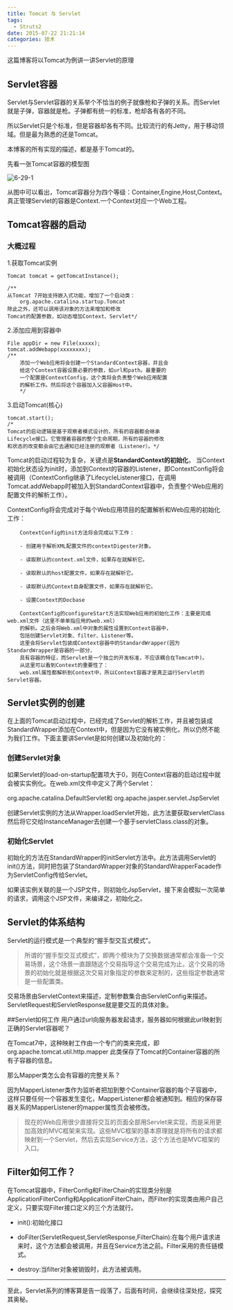 ```yaml
---
title: Tomcat 与 Servlet
tags:
  - Struts2
date: 2015-07-22 21:21:14
categories: 技术
---
```


这篇博客将以Tomcat为例讲一讲Servlet的原理

## Servlet容器

Servlet与Servlet容器的关系举个不恰当的例子就像枪和子弹的关系。而Servlet就是子弹，容器就是枪。子弹都有统一的标准，枪却各有各的不同。

所以Servlet只是个标准，但是容器却各有不同。比较流行的有Jetty，用于移动领域。但是最为熟悉的还是Tomcat。

本博客的所有实现的描述，都是基于Tomcat的。

先看一张Tomcat容器的模型图

![6-29-1](https://cloud.githubusercontent.com/assets/12984324/8826213/836bacd6-30b7-11e5-987b-f64ad9c96c39.png)

从图中可以看出，Tomcat容器分为四个等级：Container,Engine,Host,Context。
真正管理Servlet的容器是Context.一个Context对应一个Web工程。

## Tomcat容器的启动

### 大概过程
1.获取Tomcat实例

	Tomcat tomcat = getTomcatInstance();

	/**
	从Tomcat 7开始支持嵌入式功能，增加了一个启动类：
		org.apache.catalina.startup.Tomcat
	除此之外，还可以调用该对象的方法来增加和修改
	Tomcat的配置参数，如动态增加Context、Servlet*/

2.添加应用到容器中

	File appDir = new File(xxxxx);
	tomcat.addWebapp(xxxxxxxx);
	/**
		添加一个Web应用将会创建一个StandardContext容器，并且会
		给这个Context容器设置必要的参数，如url和path。最重要的
		一个配置是ContextConfig，这个类将会负责整个Web应用配置
		的解析工作。然后将这个容器加入父容器Host中。
		*/

3.启动Tomcat(核心)

	tomcat.start();
	/*
	Tomcat的启动逻辑是基于观察者模式设计的，所有的容器都会继承
	Lifecycle接口。它管理着容器的整个生命周期，所有的容器的修改
	和状态的改变都会由它去通知已经注册的观察者（Listener）。*/

Tomcat的启动过程较为复杂，关键点是**StandardContext的初始化**，
当Context初始化状态设为init时，添加到Context的容器的Listener，即ContextConfig将会被调用（ContextConfig继承了LifecycleListener接口，在调用Tomcat.addWebapp时被加入到StandardContext容器中，负责整个Web应用的配置文件的解析工作）。

ContextConfig将会完成对于每个Web应用项目的配置解析和Web应用的初始化工作：

		ContextConfig的init方法将会完成以下工作：
		
		- 创建用于解析XML配置文件的contextDigester对象。
		
		- 读取默认的context.xml文件，如果存在就解析它。
		
		- 读取默认的host配置文件，如果存在就解析它。
		
		- 读取默认的Context自身配置文件，如果存在就解析它。
		
		- 设置Context的Docbase

		ContextConfig的configureStart方法实现Web应用的初始化工作：主要是完成web.xml文件（这里不单单指应用的web.xml）
		的解析。之后会将Web.xml中对象的属性设置到Context容器中，
		包括创建Servlet对象、filter、Listener等。
		这里会将Servlet包装成Context容器中的StandardWrapper(因为StandardWrapper是容器的一部分，
		具有容器的特征，而Servlet是一个独立的开发标准，不应该耦合在Tomcat中)。
		从这里可以看到Context的重要性了：
		web.xml属性都解析到Context中，所以Context容器才是真正运行Servlet的Servlet容器。

## Servlet实例的创建

在上面的Tomcat启动过程中，已经完成了Servlet的解析工作，并且被包装成StandardWrapper添加在Context中，但是因为它没有被实例化，所以仍然不能为我们工作。下面主要讲Servlet是如何创建以及初始化的：

### 创建Servlet对象

如果Servlet的load-on-startup配置项大于0，则在Context容器的启动过程中就会被实实例化。在web.xml文件中定义了两个Servlet：

org.apache.catalina.DefaultServlet和 org.apache.jasper.servlet.JspServlet

创建Servlet实例的方法从Wrapper.loadServlet开始，此方法要获取servletClass然后将它交给InstanceManager去创建一个基于servletClass.class的对象。

### 初始化Servlet

初始化的方法在StandardWrapper的initServlet方法中。此方法调用Servlet的init()方法，同时把包装了StandardWrapper对象的StandardWrapperFacade作为ServletConfig传给Servlet。

如果该实例关联的是一个JSP文件，则初始化JspServlet，接下来会模拟一次简单的请求，调用这个JSP文件，来编译之，初始化之。

## Servlet的体系结构

Servlet的运行模式是一个典型的“握手型交互式模式”。

>所谓的“握手型交互式模式”，即两个模块为了交换数据通常都会准备一个交易场景，这个场景一直跟随这个交易指导这个交易完成为止。这个交易的场景的初始化就是根据这次交易对象指定的参数来定制的，这些指定参数通常是一些配置类。

交易场景由ServletContext来描述，定制参数集合由ServletConfig来描述。ServletRequest和ServletResponse就是要交互的具体对象。

##Servlet如何工作
用户通过url向服务器发起请求，服务器如何根据此url映射到正确的Servlet容器呢？

在Tomcat7中，这种映射工作由一个专门的类来完成，即org.apache.tomcat.util.http.mapper
此类保存了Tomcat的Container容器的所有子容器的信息。

那么Mapper类怎么会有容器的完整关系？

因为MapperListener类作为监听者把加到整个Container容器的每个子容器中，这样只要任何一个容器发生变化，MapperListener都会被通知到。相应的保存容器关系的MapperListener的mapper属性页会被修改。

>现在的Web应用很少直接将交互的页面全部用Servlet来实现，而是采用更加高效的MVC框架来实现。这些MVC框架的基本原理就是将所有的请求都映射到一个Servlet，然后去实现Service方法，这个方法也是MVC框架的入口。

## Filter如何工作？

在Tomcat容器中，FilterConfig和FilterChain的实现类分别是ApplicationFilterConfig和ApplicationFilterChain，而Filter的实现类由用户自己定义，只要实现Filter接口定义的三个方法就行。

- init():初始化接口

- doFilter(ServletRequest,ServletResponse,FilterChain):在每个用户请求进来时，这个方法都会被调用，并且在Service方法之前。Filter采用的责任链模式。

- destroy:当filter对象被销毁时，此方法被调用。


----------


至此，Servlet系列的博客算是告一段落了，后面有时间，会继续往深处挖，探究其奥秘。

		
